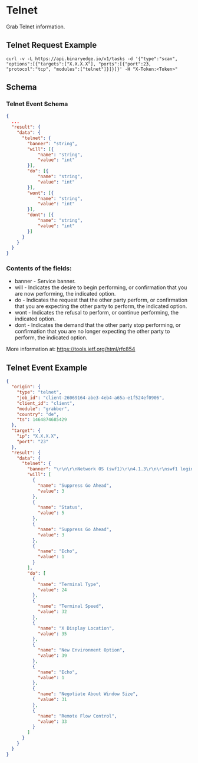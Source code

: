 # Telnet

Grab Telnet information.

## Telnet Request Example

```
curl -v -L https://api.binaryedge.io/v1/tasks -d '{"type":"scan", "options":[{"targets":["X.X.X.X"], "ports":[{"port":23, "protocol":"tcp", "modules":["telnet"]}]}]}' -H "X-Token:<Token>"
```

## Schema

### Telnet Event Schema

```json
{
  ...
  "result": {
    "data": {
      "telnet": {
        "banner": "string",
        "will": [{
            "name": "string",
            "value": "int"
        }],
        "do": [{
            "name": "string",
            "value": "int"
        }],
        "wont": [{
            "name": "string",
            "value": "int"
        }],
        "dont": [{
            "name": "string",
            "value": "int"
        }]
      }
    }
  }
}
```

### Contents of the fields:

* banner - Service banner.
* will - Indicates the desire to begin performing, or confirmation that you are now performing, the indicated option.
* do - Indicates the request that the other party perform, or confirmation that you are expecting the other party to perform, the indicated option.
* wont - Indicates the refusal to perform, or continue performing, the indicated option.
* dont - Indicates the demand that the other party stop performing, or confirmation that you are no longer expecting the other party to perform, the indicated option.

More information at: https://tools.ietf.org/html/rfc854

## Telnet Event Example

```json
{
  "origin": {
    "type": "telnet",
    "job_id": "client-26069164-abe3-4eb4-a65a-e1f524ef0906",
    "client_id": "client",
    "module": "grabber",
    "country": "de",
    "ts": 1464874685429
  },
  "target": {
    "ip": "X.X.X.X",
    "port": "23"
  },
  "result": {
    "data": {
      "telnet": {
        "banner": "\r\n\r\nNetwork OS (swf1)\r\n4.1.3\r\n\r\nswf1 login: ",
        "will": [
          {
            "name": "Suppress Go Ahead",
            "value": 3
          },
          {
            "name": "Status",
            "value": 5
          },
          {
            "name": "Suppress Go Ahead",
            "value": 3
          },
          {
            "name": "Echo",
            "value": 1
          }
        ],
        "do": [
          {
            "name": "Terminal Type",
            "value": 24
          },
          {
            "name": "Terminal Speed",
            "value": 32
          },
          {
            "name": "X Display Location",
            "value": 35
          },
          {
            "name": "New Environment Option",
            "value": 39
          },
          {
            "name": "Echo",
            "value": 1
          },
          {
            "name": "Negotiate About Window Size",
            "value": 31
          },
          {
            "name": "Remote Flow Control",
            "value": 33
          }
        ]
      }
    }
  }
}
```
